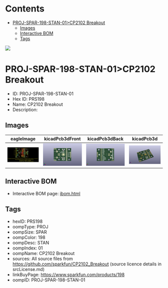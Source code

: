 



Contents
========

* [PROJ-SPAR-198-STAN-01>CP2102 Breakout](#proj-spar-198-stan-01cp2102-breakout)
	* [Images](#images)
	* [Interactive BOM](#interactive-bom)
	* [Tags](#tags)
  
![][im]
# PROJ-SPAR-198-STAN-01>CP2102 Breakout

- ID: PROJ-SPAR-198-STAN-01
- Hex ID: PRS198
- Name: CP2102 Breakout
- Description: 

## Images
  
  

|eagleImage|kicadPcb3dFront|kicadPcb3dBack|kicadPcb3d|
| :---: | :---: | :---: | :---: |
|[![eagleImage](eagleImage_140.png)](eagleImage_.png)|[![kicadPcb3dFront](kicadPcb3dFront_140.png)](kicadPcb3dFront_.png)|[![kicadPcb3dBack](kicadPcb3dBack_140.png)](kicadPcb3dBack_.png)|[![kicadPcb3d](kicadPcb3d_140.png)](kicadPcb3d_.png)|

## Interactive BOM

- Interactive BOM page: [ibom.html](kicad/bom/ibom.html)

## Tags

- hexID: PRS198
- oompType: PROJ
- oompSize: SPAR
- oompColor: 198
- oompDesc: STAN
- oompIndex: 01
- oompName: CP2102 Breakout
- sources: All source files from https://github.com/sparkfun/CP2102_Breakout (source licence details in srcLicense.md)
- linkBuyPage: https://www.sparkfun.com/products/198
- oompID: PROJ-SPAR-198-STAN-01



[im]: kicadPcb3d_450.png
